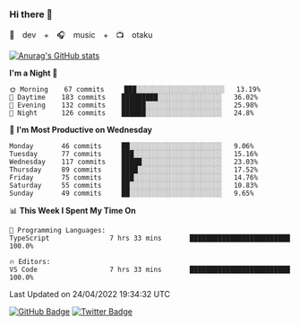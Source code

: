 ### Hi there 👋

🚀　dev　+　🎧　music　+　📺　otaku


[![Anurag's GitHub stats](https://github-readme-stats.vercel.app/api?username=koheitasaka&count_private=true&show_icons=true&theme=monokai)](https://github.com/koheitasaka/github-readme-stats)

<!--START_SECTION:waka-->
**I'm a Night 🦉** 

```text
🌞 Morning    67 commits     ███░░░░░░░░░░░░░░░░░░░░░░   13.19% 
🌆 Daytime    183 commits    █████████░░░░░░░░░░░░░░░░   36.02% 
🌃 Evening    132 commits    ██████░░░░░░░░░░░░░░░░░░░   25.98% 
🌙 Night      126 commits    ██████░░░░░░░░░░░░░░░░░░░   24.8%

```
📅 **I'm Most Productive on Wednesday** 

```text
Monday       46 commits     ██░░░░░░░░░░░░░░░░░░░░░░░   9.06% 
Tuesday      77 commits     ███░░░░░░░░░░░░░░░░░░░░░░   15.16% 
Wednesday    117 commits    █████░░░░░░░░░░░░░░░░░░░░   23.03% 
Thursday     89 commits     ████░░░░░░░░░░░░░░░░░░░░░   17.52% 
Friday       75 commits     ███░░░░░░░░░░░░░░░░░░░░░░   14.76% 
Saturday     55 commits     ██░░░░░░░░░░░░░░░░░░░░░░░   10.83% 
Sunday       49 commits     ██░░░░░░░░░░░░░░░░░░░░░░░   9.65%

```


📊 **This Week I Spent My Time On** 

```text
💬 Programming Languages: 
TypeScript               7 hrs 33 mins       █████████████████████████   100.0%

🔥 Editors: 
VS Code                  7 hrs 33 mins       █████████████████████████   100.0%

```


 Last Updated on 24/04/2022 19:34:32 UTC
<!--END_SECTION:waka-->

[![GitHub Badge](https://img.shields.io/badge/GitHub-100000?style=for-the-badge&logo=github&logoColor=white)](https://github.com/koheitasaka)
[![Twitter Badge](https://img.shields.io/badge/Twitter-1DA1F2?style=for-the-badge&logo=twitter&logoColor=white)](https://twitter.com/sleep_asleep_)
